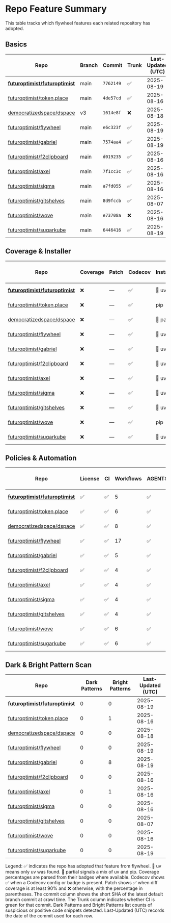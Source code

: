 # Repo Feature Summary

This table tracks which flywheel features each related repository has adopted.

<!-- spellchecker: disable -->
## Basics
| Repo | Branch | Commit | Trunk | Last-Updated (UTC) |
| ---- | ------ | ------ | ----- | ----------------- |
| **[futuroptimist/futuroptimist](https://github.com/futuroptimist/futuroptimist)** | main | `7762149` | ✅ | 2025-08-19 |
| [futuroptimist/token.place](https://github.com/futuroptimist/token.place) | main | `4de57cd` | ✅ | 2025-08-16 |
| [democratizedspace/dspace](https://github.com/democratizedspace/dspace) | v3 | `1614e8f` | ❌ | 2025-08-18 |
| [futuroptimist/flywheel](https://github.com/futuroptimist/flywheel) | main | `e6c323f` | ✅ | 2025-08-19 |
| [futuroptimist/gabriel](https://github.com/futuroptimist/gabriel) | main | `7574aa4` | ✅ | 2025-08-19 |
| [futuroptimist/f2clipboard](https://github.com/futuroptimist/f2clipboard) | main | `d019235` | ✅ | 2025-08-16 |
| [futuroptimist/axel](https://github.com/futuroptimist/axel) | main | `7f1cc3c` | ✅ | 2025-08-16 |
| [futuroptimist/sigma](https://github.com/futuroptimist/sigma) | main | `a7fd055` | ✅ | 2025-08-16 |
| [futuroptimist/gitshelves](https://github.com/futuroptimist/gitshelves) | main | `8d9fccb` | ✅ | 2025-08-07 |
| [futuroptimist/wove](https://github.com/futuroptimist/wove) | main | `e73708a` | ❌ | 2025-08-16 |
| [futuroptimist/sugarkube](https://github.com/futuroptimist/sugarkube) | main | `6446416` | ✅ | 2025-08-19 |

## Coverage & Installer
| Repo | Coverage | Patch | Codecov | Installer | Last-Updated (UTC) |
| ---- | -------- | ----- | ------- | --------- | ----------------- |
| **[futuroptimist/futuroptimist](https://github.com/futuroptimist/futuroptimist)** | ❌ | — | ✅ | 🚀 uv | 2025-08-19 |
| [futuroptimist/token.place](https://github.com/futuroptimist/token.place) | ❌ | — | ✅ | pip | 2025-08-16 |
| [democratizedspace/dspace](https://github.com/democratizedspace/dspace) | ❌ | — | ✅ | 🔶 partial | 2025-08-18 |
| [futuroptimist/flywheel](https://github.com/futuroptimist/flywheel) | ❌ | — | ✅ | 🚀 uv | 2025-08-19 |
| [futuroptimist/gabriel](https://github.com/futuroptimist/gabriel) | ❌ | — | ✅ | 🚀 uv | 2025-08-19 |
| [futuroptimist/f2clipboard](https://github.com/futuroptimist/f2clipboard) | ❌ | — | ✅ | 🚀 uv | 2025-08-16 |
| [futuroptimist/axel](https://github.com/futuroptimist/axel) | ❌ | — | ✅ | 🚀 uv | 2025-08-16 |
| [futuroptimist/sigma](https://github.com/futuroptimist/sigma) | ❌ | — | ✅ | 🚀 uv | 2025-08-16 |
| [futuroptimist/gitshelves](https://github.com/futuroptimist/gitshelves) | ❌ | — | ✅ | 🚀 uv | 2025-08-07 |
| [futuroptimist/wove](https://github.com/futuroptimist/wove) | ❌ | — | ✅ | pip | 2025-08-16 |
| [futuroptimist/sugarkube](https://github.com/futuroptimist/sugarkube) | ❌ | — | ✅ | 🚀 uv | 2025-08-19 |

## Policies & Automation
| Repo | License | CI | Workflows | AGENTS.md | Code of Conduct | Contributing | Pre-commit | Last-Updated (UTC) |
| ---- | ------- | -- | --------- | --------- | --------------- | ------------ | ---------- | ----------------- |
| **[futuroptimist/futuroptimist](https://github.com/futuroptimist/futuroptimist)** | ✅ | ✅ | 5 | ✅ | ✅ | ✅ | ✅ | 2025-08-19 |
| [futuroptimist/token.place](https://github.com/futuroptimist/token.place) | ✅ | ✅ | 6 | ✅ | ✅ | ✅ | ✅ | 2025-08-16 |
| [democratizedspace/dspace](https://github.com/democratizedspace/dspace) | ✅ | ✅ | 8 | ✅ | ✅ | ✅ | ✅ | 2025-08-18 |
| [futuroptimist/flywheel](https://github.com/futuroptimist/flywheel) | ✅ | ✅ | 17 | ✅ | ✅ | ✅ | ✅ | 2025-08-19 |
| [futuroptimist/gabriel](https://github.com/futuroptimist/gabriel) | ✅ | ✅ | 5 | ✅ | ✅ | ✅ | ✅ | 2025-08-19 |
| [futuroptimist/f2clipboard](https://github.com/futuroptimist/f2clipboard) | ✅ | ✅ | 4 | ✅ | ✅ | ✅ | ✅ | 2025-08-16 |
| [futuroptimist/axel](https://github.com/futuroptimist/axel) | ✅ | ✅ | 4 | ✅ | ✅ | ✅ | ✅ | 2025-08-16 |
| [futuroptimist/sigma](https://github.com/futuroptimist/sigma) | ✅ | ✅ | 4 | ✅ | ✅ | ✅ | ✅ | 2025-08-16 |
| [futuroptimist/gitshelves](https://github.com/futuroptimist/gitshelves) | ✅ | ✅ | 4 | ✅ | ❌ | ❌ | ❌ | 2025-08-07 |
| [futuroptimist/wove](https://github.com/futuroptimist/wove) | ✅ | ✅ | 6 | ✅ | ✅ | ✅ | ✅ | 2025-08-16 |
| [futuroptimist/sugarkube](https://github.com/futuroptimist/sugarkube) | ✅ | ✅ | 6 | ✅ | ✅ | ✅ | ✅ | 2025-08-19 |

## Dark & Bright Pattern Scan
| Repo | Dark Patterns | Bright Patterns | Last-Updated (UTC) |
| ---- | ------------- | --------------- | ----------------- |
| **[futuroptimist/futuroptimist](https://github.com/futuroptimist/futuroptimist)** | 0 | 0 | 2025-08-19 |
| [futuroptimist/token.place](https://github.com/futuroptimist/token.place) | 0 | 1 | 2025-08-16 |
| [democratizedspace/dspace](https://github.com/democratizedspace/dspace) | 0 | 0 | 2025-08-18 |
| [futuroptimist/flywheel](https://github.com/futuroptimist/flywheel) | 0 | 0 | 2025-08-19 |
| [futuroptimist/gabriel](https://github.com/futuroptimist/gabriel) | 0 | 8 | 2025-08-19 |
| [futuroptimist/f2clipboard](https://github.com/futuroptimist/f2clipboard) | 0 | 0 | 2025-08-16 |
| [futuroptimist/axel](https://github.com/futuroptimist/axel) | 0 | 1 | 2025-08-16 |
| [futuroptimist/sigma](https://github.com/futuroptimist/sigma) | 0 | 0 | 2025-08-16 |
| [futuroptimist/gitshelves](https://github.com/futuroptimist/gitshelves) | 0 | 0 | 2025-08-07 |
| [futuroptimist/wove](https://github.com/futuroptimist/wove) | 0 | 0 | 2025-08-16 |
| [futuroptimist/sugarkube](https://github.com/futuroptimist/sugarkube) | 0 | 0 | 2025-08-19 |

Legend: ✅ indicates the repo has adopted that feature from flywheel. 🚀 uv means only uv was found. 🔶 partial signals a mix of uv and pip.
Coverage percentages are parsed from their badges where available. Codecov shows ✅ when a Codecov config or badge is present. Patch shows ✅ when diff coverage is at least 90% and ❌ otherwise, with the percentage in parentheses.
The commit column shows the short SHA of the latest default branch commit at crawl time. The Trunk column indicates whether CI is green for that commit. Dark Patterns and Bright Patterns list counts of suspicious or positive code snippets detected.
Last-Updated (UTC) records the date of the commit used for each row.

